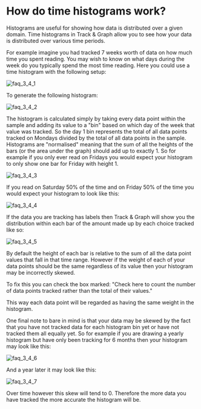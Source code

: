 # How do time histograms work?

Histograms are useful for showing how data is distributed over a given domain. Time histograms in Track & Graph allow you to see how your data is distributed over various time periods.

For example imagine you had tracked 7 weeks worth of data on how much time you spent reading. You may wish to know on what days during the week do you typically spend the most time reading. Here you could use a time histogram with the following setup:

![faq_3_4_1](images/faq_3_4_1.jpg)

To generate the following histogram:

![faq_3_4_2](images/faq_3_4_2.jpg)

The histogram is calculated simply by taking every data point within the sample and adding its value to a \"bin\" based on which day of the week that value was tracked. So the day 1 bin represents the total of all data points tracked on Mondays divided by the total of all data points in the sample. Histograms are \"normalised\" meaning that the sum of all the heights of the bars (or the area under the graph) should add up to exactly 1. So for example if you only ever read on Fridays you would expect your histogram to only show one bar for Friday with height 1.

![faq_3_4_3](images/faq_3_4_3.jpg)

If you read on Saturday 50% of the time and on Friday 50% of the time you would expect your histogram to look like this:

![faq_3_4_4](images/faq_3_4_4.jpg)

If the data you are tracking has labels then Track & Graph will show you the distribution within each bar of the amount made up by each choice tracked like so:

![faq_3_4_5](images/faq_3_4_5.jpg)

By default the height of each bar is relative to the sum of all the data point values that fall in that time range. However if the weight of each of your data points should be the same regardless of its value then your histogram may be incorrectly skewed.

To fix this you can check the box marked: \"Check here to count the number of data points tracked rather than the total of their values.\"

This way each data point will be regarded as having the same weight in the histogram.

One final note to bare in mind is that your data may be skewed by the fact that you have not tracked data for each histogram bin yet or have not tracked them all equally yet. So for example if you are drawing a yearly histogram but have only been tracking for 6 months then your histogram may look like this:

![faq_3_4_6](images/faq_3_4_6.jpg)

And a year later it may look like this:

![faq_3_4_7](images/faq_3_4_7.jpg)

Over time however this skew will tend to 0. Therefore the more data you have tracked the more accurate the histogram will be.
